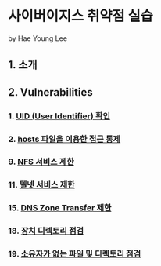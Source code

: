 # 사이버이지스 취약점 실습
by Hae Young Lee

## 1. 소개
## 2. Vulnerabilities
### 1. [UID (User Identifier) 확인](UID.md)
### 2. [hosts 파일을 이용한 접근 통제](TCPWrapper.md)
### 9. [NFS 서비스 제한](NFS.md)
### 11. [텔넷 서비스 제한](Telnet.md)
### 15. [DNS Zone Transfer 제한](DNS.md)
### 18. [장치 디렉토리 점검](dev.md)
### 19. [소유자가 없는 파일 및 디렉토리 점검](No-Owner.md)
